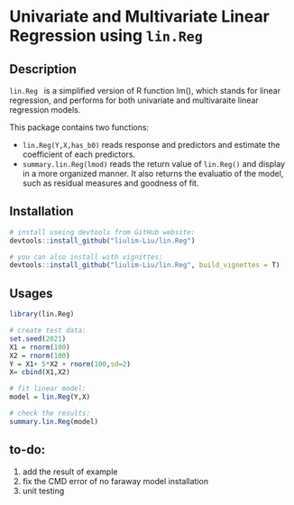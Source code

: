 # Univariate and Multivariate Linear Regression using `lin.Reg`

## Description

`lin.Reg ` is a simplified version of R function lm(), which stands for linear regression, and performs for both univariate and multivaraite linear regression models.

This package contains two functions:
- `lin.Reg(Y,X,has_b0)` reads response and predictors and estimate the coefficient of each predictors.
- `summary.lin.Reg(lmod)` reads the return value of `lin.Reg()` and display in a more organized manner. It also returns the evaluatio of the model, such as residual measures and goodness of fit.

## Installation
```r
# install useing devtools from GitHub website:
devtools::install_github("liulim-Liu/lin.Reg")

# you can also install with vignittes:
devtools::install_github("liulim-Liu/lin.Reg", build_vignettes = T)
```

## Usages
```r
library(lin.Reg)

# create test data:
set.seed(2021)
X1 = rnorm(100)
X2 = rnorm(100)
Y = X1+ 5*X2 + rnorm(100,sd=2)
X= cbind(X1,X2)

# fit linear model:
model = lin.Reg(Y,X)

# check the results:
summary.lin.Reg(model)

```

## to-do:
1. add the result of example
2. fix the CMD error of no faraway model installation
3. unit testing


